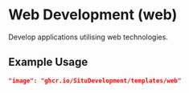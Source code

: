 # Web Development (web)

Develop applications utilising web technologies.

## Example Usage

```json
"image": "ghcr.io/SituDevelopment/templates/web"
```
